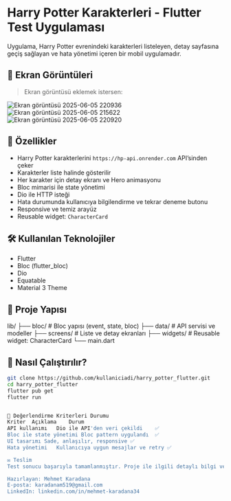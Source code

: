 # Harry Potter Karakterleri - Flutter Test Uygulaması

 Uygulama, Harry Potter evrenindeki karakterleri listeleyen, detay sayfasına geçiş sağlayan ve hata yönetimi içeren bir mobil uygulamadır.

## 📱 Ekran Görüntüleri

> Ekran görüntüsü eklemek istersen:
> 
![Ekran görüntüsü 2025-06-05 220936](https://github.com/user-attachments/assets/bfb8a318-3907-4501-ac07-b8f53d5d2a62)
![Ekran görüntüsü 2025-06-05 215622](https://github.com/user-attachments/assets/07cc00ab-c182-4f7d-9fd2-e6b12529de01)
![Ekran görüntüsü 2025-06-05 220920](https://github.com/user-attachments/assets/ac1f158d-80d1-43e7-aa37-6f13975478a9)

## 🚀 Özellikler

- Harry Potter karakterlerini `https://hp-api.onrender.com` API’sinden çeker
- Karakterler liste halinde gösterilir
- Her karakter için detay ekranı ve Hero animasyonu
- Bloc mimarisi ile state yönetimi
- Dio ile HTTP isteği
- Hata durumunda kullanıcıya bilgilendirme ve tekrar deneme butonu
- Responsive ve temiz arayüz
- Reusable widget: `CharacterCard`

## 🛠️ Kullanılan Teknolojiler

- Flutter
- Bloc (flutter_bloc)
- Dio
- Equatable
- Material 3 Theme

## 🧱 Proje Yapısı

lib/
├── bloc/ # Bloc yapısı (event, state, bloc)
├── data/ # API servisi ve modeller
├── screens/ # Liste ve detay ekranları
├── widgets/ # Reusable widget: CharacterCard
└── main.dart



## 🔧 Nasıl Çalıştırılır?

```bash
git clone https://github.com/kullaniciadi/harry_potter_flutter.git
cd harry_potter_flutter
flutter pub get
flutter run


🧪 Değerlendirme Kriterleri Durumu
Kriter	Açıklama	Durum
API kullanımı	Dio ile API'den veri çekildi	✅
Bloc ile state yönetimi	Bloc pattern uygulandı	✅
UI tasarımı	Sade, anlaşılır, responsive	✅
Hata yönetimi	Kullanıcıya uygun mesajlar ve retry	✅

✉️ Teslim
Test sonucu başarıyla tamamlanmıştır. Proje ile ilgili detaylı bilgi ve geliştirme adımları için iletişime geçebilirsiniz.

Hazırlayan: Mehmet Karadana
E-posta: karadanam519@gmail.com
LinkedIn: linkedin.com/in/mehmet-karadana34
